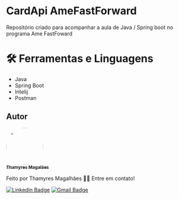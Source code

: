 # CardApi AmeFastForward
Repositório criado para acompanhar a aula de Java / Spring boot no programa Ame FastFoward

# 🛠 Ferramentas e Linguagens

- Java
- Spring Boot
- Intelij
- Postman

## Autor

<a href="https://www.linkedin.com/in/thamyres-magalhaes/">
 <img style="border-radius: 50%;" src="https://avatars.githubusercontent.com/u/24790794?v=4" width="100px;" alt=""/>
 <br />
 <sub><b>Thamyres Magalães</b></sub></a> <a href="https://www.linkedin.com/in/thamyres-magalhaes/" title="LinkedIn"></a>
 
Feito por Thamyres Magalhães 👋🏽 Entre em contato!

[![Linkedin Badge](https://img.shields.io/badge/-Thamyres-blue?style=flat-square&logo=Linkedin&logoColor=white&link=https://www.linkedin.com/in/thamyres-magalhaes/)](https://www.linkedin.com/in/thamyres-magalhaes/)
[![Gmail Badge](https://img.shields.io/badge/-pink.thamyres@gmail.com-c14438?style=flat-square&logo=Gmail&logoColor=white&link=mailto:pink.thamyres@gmail.com)](mailto:pink.thamyres@gmail.com)
